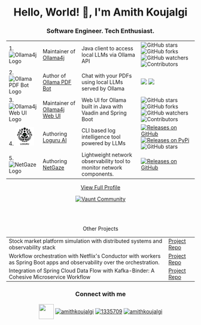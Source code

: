 <h1 align="center">Hello, World! 👋, I'm Amith Koujalgi</h1>
<h3 align="center">Software Engineer. Tech Enthusiast.</h3>


<!--
<p align="center">
   <img src="https://komarev.com/ghpvc/?username=amithkoujalgi&label=Profile%20views&color=0e75b6&style=for-the-badge" alt="amithkoujalgi" /> 
   <img alt="GitHub User's stars" src="https://img.shields.io/github/stars/amithkoujalgi?style=for-the-badge&label=Total%20Stars">
</p>
-->

<table align="center">
   <tr>
      <td>1. <img width="50" src="https://avatars.githubusercontent.com/u/154257832?s=200&v=4" alt="Ollama4j Logo"/></td>
      <td>Maintainer of <a href="https://github.com/ollama4j/ollama4j">Ollama4j</a></td>
      <td>Java client to access local LLMs via Ollama API</td>
      <td>
         <img src="https://img.shields.io/github/stars/ollama4j/ollama4j" alt="GitHub stars" />
         <img src="https://img.shields.io/github/forks/ollama4j/ollama4j" alt="GitHub forks" />
         <img src="https://img.shields.io/github/watchers/ollama4j/ollama4j" alt="GitHub watchers" />
         <img src="https://img.shields.io/github/contributors/ollama4j/ollama4j?style=social" alt="Contributors" />
      </td>
   </tr>
   <tr>
      <td>2. <img width="50" src="https://raw.githubusercontent.com/amithkoujalgi/ollama-pdf-bot/main/.demo-stuff/logo.jpeg" alt="Ollama PDF Bot Logo"/></td>
      <td>Author of <a href="https://github.com/amithkoujalgi/ollama-pdf-bot">Ollama PDF Bot</a></td>
      <td>Chat with your PDFs using local LLMs served by Ollama</td>
      <td>
         <img src="https://img.shields.io/github/stars/amithkoujalgi/ollama-pdf-bot?style=social"/>
         <img src="https://img.shields.io/github/forks/amithkoujalgi/ollama-pdf-bot?style=social"/>
      </td>
   </tr>
   <tr>
      <td>3. <img width="50" src="https://avatars.githubusercontent.com/u/154257832?s=200&v=4" alt="Ollama4j Web UI Logo"/></td>
      <td>Maintainer of <a href="https://github.com/ollama4j/ollama4j-web-ui">Ollama4j Web UI</a></td>
      <td>Web UI for Ollama built in Java with Vaadin and Spring Boot</td>
      <td>
         <img src="https://img.shields.io/github/stars/ollama4j/ollama4j-web-ui" alt="GitHub stars" />
         <img src="https://img.shields.io/github/forks/ollama4j/ollama4j-web-ui" alt="GitHub forks" />
         <img src="https://img.shields.io/github/watchers/ollama4j/ollama4j-web-ui" alt="GitHub watchers" />
         <img src="https://img.shields.io/github/contributors/ollama4j/ollama4j-web-ui?style=social" alt="Contributors" />
      </td>
   </tr>
   <tr>
      <td>4. <img width="50" src="https://raw.githubusercontent.com/Loguru-AI/Loguru-CLI/main/loguru.png" alt="Loguru Logo"/></td>
      <td>Authoring <a href="https://github.com/Loguru-AI/Loguru-CLI" target="_blank">Loguru AI</a></td>
      <td>CLI based log intelligence tool powered by LLMs</td>
      <td>
         <a href="https://github.com/Loguru-AI/Loguru-CLI/releases" target="_blank"><img src="https://img.shields.io/badge/releases_on-github-blue?style=flat" alt="Releases on GitHub"/></a>
         <a href="https://pypi.org/project/loguru-cli/" target="_blank"><img src="https://img.shields.io/badge/releases_on-PyPi-blue?style=flat" alt="Releases on PyPi"/></a>
         <img src="https://img.shields.io/github/stars/Loguru-AI/Loguru-CLI" alt="GitHub stars" />
      </td>
   </tr>
   <tr>
      <td>5. <img width="50" src="https://avatars.githubusercontent.com/u/176795709?s=200&v=4" alt="NetGaze Logo"/></td>
      <td>Authoring <a href="https://github.com/netgaze/netgaze">NetGaze</a></td>
      <td>Lightweight network observability tool to monitor network components.</td>
      <td>
         <a href="https://github.com/orgs/NetGaze/packages?repo_name=NetGaze" target="_blank"><img src="https://img.shields.io/badge/releases_on-github-blue?style=flat" alt="Releases on GitHub"/></a>
      </td>
   </tr>
</table>

<p align="center">
   <a href="https://amithkoujalgi.github.io/amithkoujalgi/" target="blank">View Full Profile</a>
</p>

<p align="center">
    <a href="https://community.vaunt.dev/board/amithkoujalgi">
        <img src="https://api.vaunt.dev/v1/github/entities/amithkoujalgi/badges/community" alt="Vaunt Community">
    </a>
</p>


<br/><br/>


<p align="center">
   Other Projects
</p>


<table align="center">
   <tr>
            <td>Stock market platform simulation with distributed systems and observability stack</td>
<td><a href="https://github.com/amithkoujalgi/distributed-system-observability-demo">Project Repo</a></td>
   
   </tr>   <tr>
            <td>Workflow orchestration with Netflix's Conductor with workers as Spring Boot apps and observability over the orchestration.</td>
<td><a href="https://github.com/amithkoujalgi/workflow-orchestration-on-conductor-with-observability">Project Repo</a></td>
   
   </tr><tr>
            <td>Integration of Spring Cloud Data Flow with Kafka-Binder: A Cohesive Microservice Workflow</td>
<td><a href="https://github.com/amithkoujalgi/spring-cloud-data-flow-with-kafka-binder-demo">Project Repo</a></td>
   
   </tr>

   
</table>

<!--
<p align="center">
  <a href="https://vaunt.dev">
    <img src="https://api.vaunt.dev/v1/github/entities/amithkoujalgi/contributions?format=svg&private=true" width="600" />
  </a>
</p>
-->

<!--
<p>
  <img decoding="async" loading="lazy" src="https://api.vaunt.dev/v1/github/entities/amithkoujalgi/achievements?format=svg&limit=3&raw=true" width="600" />
</p>
-->

<!--
<p align="left"> <a href="https://twitter.com/amithkoujalgi" target="blank"><img src="https://img.shields.io/twitter/follow/amithkoujalgi?logo=twitter&style=for-the-badge" alt="amithkoujalgi" /></a> </p>
-->

<!--
<h3 align="left">Languages and Tools:</h3>
<p align="left"> <a href="https://aws.amazon.com" target="_blank"> <img src="https://raw.githubusercontent.com/devicons/devicon/master/icons/amazonwebservices/amazonwebservices-original-wordmark.svg" alt="aws" width="40" height="40"/> </a> <a href="https://getbootstrap.com" target="_blank"> <img src="https://raw.githubusercontent.com/devicons/devicon/master/icons/bootstrap/bootstrap-plain-wordmark.svg" alt="bootstrap" width="40" height="40"/> </a> <a href="https://www.w3schools.com/css/" target="_blank"> <img src="https://raw.githubusercontent.com/devicons/devicon/master/icons/css3/css3-original-wordmark.svg" alt="css3" width="40" height="40"/> </a> <a href="https://www.djangoproject.com/" target="_blank"> <img src="https://raw.githubusercontent.com/devicons/devicon/master/icons/django/django-original.svg" alt="django" width="40" height="40"/> </a> <a href="https://www.docker.com/" target="_blank"> <img src="https://raw.githubusercontent.com/devicons/devicon/master/icons/docker/docker-original-wordmark.svg" alt="docker" width="40" height="40"/> </a> <a href="https://flask.palletsprojects.com/" target="_blank"> <img src="https://www.vectorlogo.zone/logos/pocoo_flask/pocoo_flask-icon.svg" alt="flask" width="40" height="40"/> </a> <a href="https://cloud.google.com" target="_blank"> <img src="https://www.vectorlogo.zone/logos/google_cloud/google_cloud-icon.svg" alt="gcp" width="40" height="40"/> </a> <a href="https://git-scm.com/" target="_blank"> <img src="https://www.vectorlogo.zone/logos/git-scm/git-scm-icon.svg" alt="git" width="40" height="40"/> </a> <a href="https://heroku.com" target="_blank"> <img src="https://www.vectorlogo.zone/logos/heroku/heroku-icon.svg" alt="heroku" width="40" height="40"/> </a> <a href="https://www.w3.org/html/" target="_blank"> <img src="https://raw.githubusercontent.com/devicons/devicon/master/icons/html5/html5-original-wordmark.svg" alt="html5" width="40" height="40"/> </a> <a href="https://www.invisionapp.com/" target="_blank"> <img src="https://www.vectorlogo.zone/logos/invisionapp/invisionapp-icon.svg" alt="invision" width="40" height="40"/> </a> <a href="https://www.java.com" target="_blank"> <img src="https://raw.githubusercontent.com/devicons/devicon/master/icons/java/java-original.svg" alt="java" width="40" height="40"/> </a> <a href="https://www.jenkins.io" target="_blank"> <img src="https://www.vectorlogo.zone/logos/jenkins/jenkins-icon.svg" alt="jenkins" width="40" height="40"/> </a> <a href="https://kubernetes.io" target="_blank"> <img src="https://www.vectorlogo.zone/logos/kubernetes/kubernetes-icon.svg" alt="kubernetes" width="40" height="40"/> </a> <a href="https://www.nginx.com" target="_blank"> <img src="https://raw.githubusercontent.com/devicons/devicon/master/icons/nginx/nginx-original.svg" alt="nginx" width="40" height="40"/> </a> <a href="https://nodejs.org" target="_blank"> <img src="https://raw.githubusercontent.com/devicons/devicon/master/icons/nodejs/nodejs-original-wordmark.svg" alt="nodejs" width="40" height="40"/> </a> <a href="https://postman.com" target="_blank"> <img src="https://www.vectorlogo.zone/logos/getpostman/getpostman-icon.svg" alt="postman" width="40" height="40"/> </a> <a href="https://www.python.org" target="_blank"> <img src="https://raw.githubusercontent.com/devicons/devicon/master/icons/python/python-original.svg" alt="python" width="40" height="40"/> </a> <a href="https://www.selenium.dev" target="_blank"> <img src="https://raw.githubusercontent.com/detain/svg-logos/780f25886640cef088af994181646db2f6b1a3f8/svg/selenium-logo.svg" alt="selenium" width="40" height="40"/> </a> <a href="https://www.sketch.com/" target="_blank"> <img src="https://www.vectorlogo.zone/logos/sketchapp/sketchapp-icon.svg" alt="sketch" width="40" height="40"/> </a> <a href="https://spring.io/" target="_blank"> <img src="https://www.vectorlogo.zone/logos/springio/springio-icon.svg" alt="spring" width="40" height="40"/> </a> </p>
-->

  <!--
<p align="center">
  <img align="center" src="https://github-readme-stats.vercel.app/api/top-langs?username=amithkoujalgi&show_icons=true&locale=en&layout=compact" alt="amithkoujalgi" />
  <br/>
  <img align="center" src="https://github-readme-stats.vercel.app/api?username=amithkoujalgi&show_icons=true&locale=en" alt="amithkoujalgi" />
  <br/>
  <img align="center" src="https://github-readme-streak-stats.herokuapp.com/?user=amithkoujalgi&" alt="amithkoujalgi" />
</p>
-->

  <!--
<p align="center"> 
  <a href="https://github.com/ryo-ma/github-profile-trophy">
    <img src="https://github-profile-trophy.vercel.app/?username=amithkoujalgi" alt="amithkoujalgi" />
  </a> 
</p>
-->

<h3 align="center">Connect with me</h3>
<p align="center">
<a href="https://linkedin.com/in/amithkoujalgi" target="blank"><img align="center" src="https://www.freepnglogos.com/uploads/linkedin-basic-round-social-logo-png-13.png" height="40" width="40" /></a>
<a href="https://twitter.com/amithkoujalgi" target="blank"><img align="center" src="https://www.freepnglogos.com/uploads/twitter-logo-png/twitter-logo-vector-png-clipart-1.png" alt="amithkoujalgi" height="40" width="40" /></a>
<a href="https://stackoverflow.com/users/1335709" target="blank"><img align="center" src="https://upload.wikimedia.org/wikipedia/commons/e/ef/Stack_Overflow_icon.svg" alt="1335709" height="34" width="40" /></a>
<a href="https://www.youtube.com/c/amithkoujalgi" target="blank"><img align="center" src="https://www.freepnglogos.com/uploads/youtube-icon-logo-7.png" alt="amithkoujalgi" height="30" width="45" /></a>
</p>
